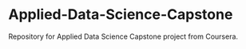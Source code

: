 # Applied-Data-Science-Capstone
Repository for Applied Data Science Capstone project from Coursera.
